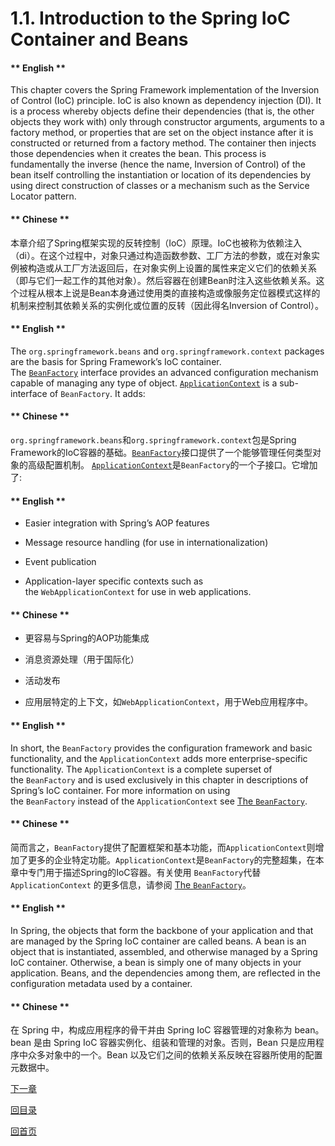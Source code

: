 # 1.1. Introduction to the Spring IoC Container and Beans

<!-- tabs:start -->

#### ** English **

This chapter covers the Spring Framework implementation of the Inversion of Control (IoC) principle. IoC is also known as dependency injection (DI). It is a process whereby objects define their dependencies (that is, the other objects they work with) only through constructor arguments, arguments to a factory method, or properties that are set on the object instance after it is constructed or returned from a factory method. The container then injects those dependencies when it creates the bean. This process is fundamentally the inverse (hence the name, Inversion of Control) of the bean itself controlling the instantiation or location of its dependencies by using direct construction of classes or a mechanism such as the Service Locator pattern.
#### ** Chinese **

本章介绍了Spring框架实现的反转控制（IoC）原理。IoC也被称为依赖注入（di）。在这个过程中，对象只通过构造函数参数、工厂方法的参数，或在对象实例被构造或从工厂方法返回后，在对象实例上设置的属性来定义它们的依赖关系（即与它们一起工作的其他对象）。然后容器在创建Bean时注入这些依赖关系。这个过程从根本上说是Bean本身通过使用类的直接构造或像服务定位器模式这样的机制来控制其依赖关系的实例化或位置的反转（因此得名Inversion of Control）。

<!-- tabs:end -->


<!-- tabs:start -->

#### ** English **

The `org.springframework.beans` and `org.springframework.context` packages are the basis for Spring Framework’s IoC container. The [`BeanFactory`](https://docs.spring.io/spring-framework/docs/5.2.6.RELEASE/javadoc-api/org/springframework/beans/factory/BeanFactory.html) interface provides an advanced configuration mechanism capable of managing any type of object. [`ApplicationContext`](https://docs.spring.io/spring-framework/docs/5.2.6.RELEASE/javadoc-api/org/springframework/context/ApplicationContext.html) is a sub-interface of `BeanFactory`. It adds:
#### ** Chinese **

`org.springframework.beans`和`org.springframework.context`包是Spring Framework的IoC容器的基础。[`BeanFactory`](https://docs.spring.io/spring-framework/docs/5.2.6.RELEASE/javadoc-api/org/springframework/beans/factory/BeanFactory.html)接口提供了一个能够管理任何类型对象的高级配置机制。 [`ApplicationContext`](https://docs.spring.io/spring-framework/docs/5.2.6.RELEASE/javadoc-api/org/springframework/context/ApplicationContext.html)是`BeanFactory`的一个子接口。它增加了:

<!-- tabs:end -->


<!-- tabs:start -->

#### ** English **

- Easier integration with Spring’s AOP features

- Message resource handling (for use in internationalization)

- Event publication

- Application-layer specific contexts such as the `WebApplicationContext` for use in web applications.

#### ** Chinese **

- 更容易与Spring的AOP功能集成

- 消息资源处理（用于国际化）

- 活动发布

- 应用层特定的上下文，如`WebApplicationContext`，用于Web应用程序中。
<!-- tabs:end -->

<!-- tabs:start -->

#### ** English **

In short, the `BeanFactory` provides the configuration framework and basic functionality, and the `ApplicationContext` adds more enterprise-specific functionality. The `ApplicationContext` is a complete superset of the `BeanFactory` and is used exclusively in this chapter in descriptions of Spring’s IoC container. For more information on using the `BeanFactory` instead of the `ApplicationContext` see [The ](https://docs.spring.io/spring/docs/5.2.6.RELEASE/spring-framework-reference/core.html#beans-beanfactory)[`BeanFactory`](https://docs.spring.io/spring/docs/5.2.6.RELEASE/spring-framework-reference/core.html#beans-beanfactory).
#### ** Chinese **

简而言之，`BeanFactory`提供了配置框架和基本功能，而`ApplicationContext`则增加了更多的企业特定功能。`ApplicationContext`是`BeanFactory`的完整超集，在本章中专门用于描述Spring的IoC容器。有关使用 `BeanFactory`代替 `ApplicationContext` 的更多信息，请参阅 [The ](https://docs.spring.io/spring/docs/5.2.6.RELEASE/spring-framework-reference/core.html#beans-beanfactory)[`BeanFactory`](https://docs.spring.io/spring/docs/5.2.6.RELEASE/spring-framework-reference/core.html#beans-beanfactory)。

<!-- tabs:end -->


<!-- tabs:start -->

#### ** English **

In Spring, the objects that form the backbone of your application and that are managed by the Spring IoC container are called beans. A bean is an object that is instantiated, assembled, and otherwise managed by a Spring IoC container. Otherwise, a bean is simply one of many objects in your application. Beans, and the dependencies among them, are reflected in the configuration metadata used by a container.
#### ** Chinese **

在 Spring 中，构成应用程序的骨干并由 Spring IoC 容器管理的对象称为 bean。bean 是由 Spring IoC 容器实例化、组装和管理的对象。否则，Bean 只是应用程序中众多对象中的一个。Bean 以及它们之间的依赖关系反映在容器所使用的配置元数据中。

<!-- tabs:end -->



[下一章](Spring-Framework-5.2.6.RELEASE/Core%20Technologies/1.2.%20Container%20Overview.md)


[回目录](Spring-Framework-5.2.6.RELEASE/Core%20Technologies/summary.md)

[回首页](/README)
